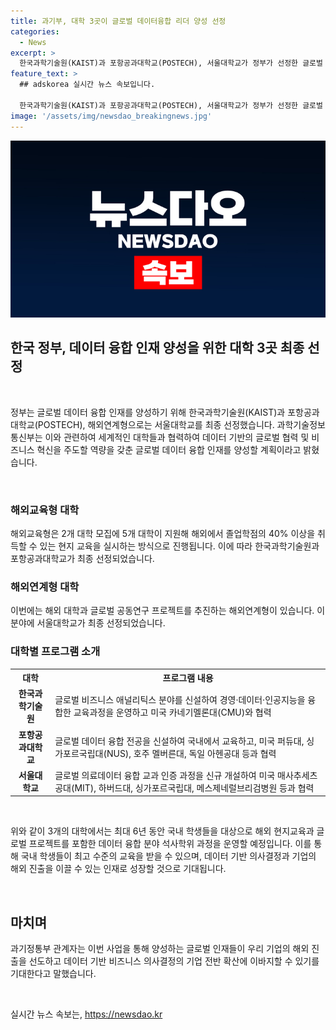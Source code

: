 ```yaml
---
title: 과기부, 대학 3곳이 글로벌 데이터융합 리더 양성 선정
categories:
  - News
excerpt: >
  한국과학기술원(KAIST)과 포항공과대학교(POSTECH), 서울대학교가 정부가 선정한 글로벌 데이터 융합 인재 양성 대학으로 확정됐다. 해외교육형과 해외연계형으로 분야가 나뉘어, 이들 대학은 최대 6년 동안 국내 학생들을 대상으로 데이터 융합 분야 석사학위 과정을 운영할 예정이며, 각 대학은 산업 전반에 걸쳐 데이터 기반의 비즈니스 모델과 글로벌 협력을 주도할 수 있는 인재를 양성할 계획이다. 해당 대학들은 각각의 전문 분야에 맞춘 교육과 과정을 운영할 예정이며, 이들이 양성하는 인재들이 국내 기업의 해외 진출과 데이터 기반 비즈니스 의사결정에 기여할 것으로 기대된다.
feature_text: >
  ## adskorea 실시간 뉴스 속보입니다.

  한국과학기술원(KAIST)과 포항공과대학교(POSTECH), 서울대학교가 정부가 선정한 글로벌 데이터 융합 인재 양성 대학으로 확정됐다. 해외교육형과 해외연계형으로 분야가 나뉘어, 이들 대학은 최대 6년 동안 국내 학생들을 대상으로 데이터 융합 분야 석사학위 과정을 운영할 예정이며, 각 대학은 산업 전반에 걸쳐 데이터 기반의 비즈니스 모델과 글로벌 협력을 주도할 수 있는 인재를 양성할 계획이다. 해당 대학들은 각각의 전문 분야에 맞춘 교육과 과정을 운영할 예정이며, 이들이 양성하는 인재들이 국내 기업의 해외 진출과 데이터 기반 비즈니스 의사결정에 기여할 것으로 기대된다.
image: '/assets/img/newsdao_breakingnews.jpg'
---
```


<p><img src="/assets/img/newsdao_breakingnews.jpg" alt="adskorea 속보" /></p>

<h2 data-ke-size="size26">한국 정부, 데이터 융합 인재 양성을 위한 대학 3곳 최종 선정</h2>

<p data-ke-size="size16">&nbsp;</p>

<p>정부는 글로벌 데이터 융합 인재를 양성하기 위해 한국과학기술원(KAIST)과 포항공과대학교(POSTECH), 해외연계형으로는 서울대학교를 최종 선정했습니다. 과학기술정보통신부는 이와 관련하여 세계적인 대학들과 협력하여 데이터 기반의 글로벌 협력 및 비즈니스 혁신을 주도할 역량을 갖춘 글로벌 데이터 융합 인재를 양성할 계획이라고 밝혔습니다.</p>

<p data-ke-size="size16">&nbsp;</p>

<h3>해외교육형 대학</h3>

<p data-ke-size="size16">해외교육형은 2개 대학 모집에 5개 대학이 지원해 해외에서 졸업학점의 40% 이상을 취득할 수 있는 현지 교육을 실시하는 방식으로 진행됩니다. 이에 따라 한국과학기술원과 포항공과대학교가 최종 선정되었습니다. </p>

<h3>해외연계형 대학</h3>

<p data-ke-size="size16">이번에는 해외 대학과 글로벌 공동연구 프로젝트를 추진하는 해외연계형이 있습니다. 이 분야에 서울대학교가 최종 선정되었습니다. </p>

<h3>대학별 프로그램 소개</h3>

<table>
  <tr>
    <th>대학</th>
    <th>프로그램 내용</th>
  </tr>
  <tr>
    <td style="text-align: center; height: 17px;"><b>한국과학기술원</b></td>
    <td>글로벌 비즈니스 애널리틱스 분야를 신설하여 경영·데이터·인공지능을 융합한 교육과정을 운영하고 미국 카네기멜론대(CMU)와 협력</td>
  </tr>
  <tr>
    <td style="text-align: center; height: 17px;"><b>포항공과대학교</b></td>
    <td>글로벌 데이터 융합 전공을 신설하여 국내에서 교육하고, 미국 퍼듀대, 싱가포르국립대(NUS), 호주 멜버른대, 독일 아헨공대 등과 협력</td>
  </tr>
  <tr>
    <td style="text-align: center; height: 17px;"><b>서울대학교</b></td>
    <td>글로벌 의료데이터 융합 교과 인증 과정을 신규 개설하여 미국 매사추세츠공대(MIT), 하버드대, 싱가포르국립대, 메스제네럴브리검병원 등과 협력</td>
  </tr>
</table>

<p data-ke-size="size16">&nbsp;</p>

<p>위와 같이 3개의 대학에서는 최대 6년 동안 국내 학생들을 대상으로 해외 현지교육과 글로벌 프로젝트를 포함한 데이터 융합 분야 석사학위 과정을 운영할 예정입니다. 이를 통해 국내 학생들이 최고 수준의 교육을 받을 수 있으며, 데이터 기반 의사결정과 기업의 해외 진출을 이끌 수 있는 인재로 성장할 것으로 기대됩니다.</p>

<p data-ke-size="size16">&nbsp;</p>

<h2 data-ke-size="size26">마치며</h2>

<p data-ke-size="size16">과기정통부 관계자는 이번 사업을 통해 양성하는 글로벌 인재들이 우리 기업의 해외 진출을 선도하고 데이터 기반 비즈니스 의사결정의 기업 전반 확산에 이바지할 수 있기를 기대한다고 말했습니다.</p>

<p data-ke-size="size16">&nbsp;</p>

<p data-ke-size="size16"></p>
실시간 뉴스 속보는, <a href="https://newsdao.kr" rel="dofollow">https://newsdao.kr</a>


